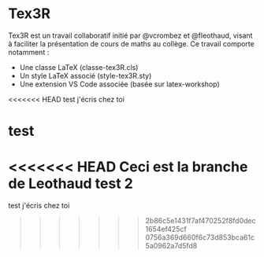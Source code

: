 # Tex3R

Tex3R est un travail collaboratif initié par @vcrombez et @fleothaud, visant à faciliter la présentation de cours de maths au collège. Ce travail comporte notamment :
- Une classe LaTeX (classe-tex3R.cls)
- Un style LaTeX associé (style-tex3R.sty)
- Une extension VS Code associée (basée sur latex-workshop)

<<<<<<< HEAD
test j'écris chez toi

test
=======
<<<<<<< HEAD
Ceci est la branche de Leothaud test 2
=======
test j'écris chez toi
>>>>>>> 2b86c5e1431f7af470252f8fd0dec1654ef425cf
>>>>>>> 0756a369d660f6c73d853bca61c5a0962a7d5fd8
